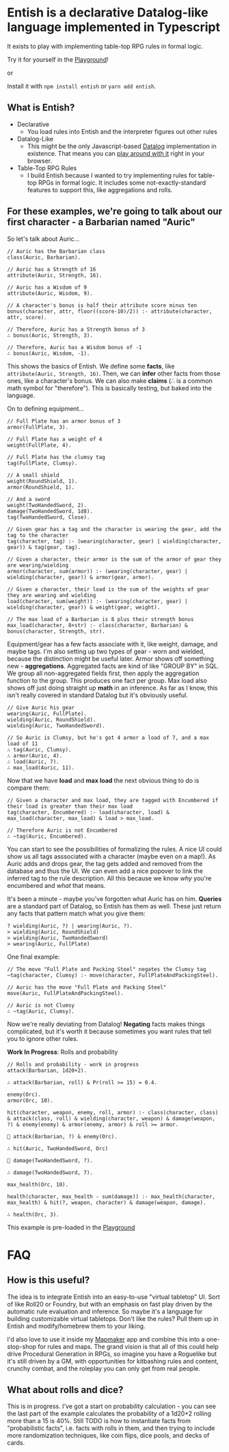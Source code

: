 # Entish is a declarative Datalog-like language implemented in Typescript

It exists to play with implementing table-top RPG rules in formal logic.

Try it for yourself in the [Playground](//etherealmachine.github.io/entish)!

or

Install it with `npm install entish` or `yarn add entish`.

## What is Entish?

- Declarative
  - You load rules into Entish and the interpreter figures out other rules
- Datalog-Like
  - This might be the only Javascript-based [Datalog](//en.wikipedia.org/wiki/Datalog) implementation in existence.
    That means you can [play around with it](//etherealmachine.github.io/entish) right in your browser.
- Table-Top RPG Rules
  - I build Entish because I wanted to try implementing rules for table-top RPGs in formal logic.
    It includes some not-exactly-standard features to support this, like aggregations and rolls.

## For these examples, we're going to talk about our first character - a Barbarian named "Auric"

So let's talk about Auric...

```
// Auric has the Barbarian class
class(Auric, Barbarian).

// Auric has a Strength of 16
attribute(Auric, Strength, 16).

// Auric has a Wisdom of 9
attribute(Auric, Wisdom, 9).

// A character's bonus is half their attribute score minus ten
bonus(character, attr, floor((score-10)/2)) :- attribute(character, attr, score).

// Therefore, Auric has a Strength bonus of 3
∴ bonus(Auric, Strength, 3).

// Therefore, Auric has a Wisdom bonus of -1
∴ bonus(Auric, Wisdom, -1).
```

This shows the basics of Entish. We define some **facts**, like `attribute(Auric, Strength, 16)`.
Then, we can **infer** other facts from those ones, like a character's bonus.
We can also make **claims** (∴ is a common math symbol for "therefore").
This is basically testing, but baked into the language.

On to defining equipment...

```
// Full Plate has an armor bonus of 3
armor(FullPlate, 3).

// Full Plate has a weight of 4
weight(FullPlate, 4).

// Full Plate has the clumsy tag
tag(FullPlate, Clumsy).

// A small shield
weight(RoundShield, 1).
armor(RoundShield, 1).

// And a sword
weight(TwoHandedSword, 2).
damage(TwoHandedSword, 1d8).
tag(TwoHandedSword, Close).

// Given gear has a tag and the character is wearing the gear, add the tag to the character
tag(character, tag) :- (wearing(character, gear) | wielding(character, gear)) & tag(gear, tag).

// Given a character, their armor is the sum of the armor of gear they are wearing/wielding
armor(character, sum(armor)) :- (wearing(character, gear) | wielding(character, gear)) & armor(gear, armor).

// Given a character, their load is the sum of the weights of gear they are wearing and wielding
load(character, sum(weight)) :- (wearing(character, gear) | wielding(character, gear)) & weight(gear, weight).

// The max load of a Barbarian is 8 plus their strength bonus
max_load(character, 8+str) :- class(character, Barbarian) & bonus(character, Strength, str).
```

Equipment/gear has a few facts associate with it, like weight, damage, and maybe tags.
I'm also setting up two types of gear - worn and wielded, because the distinction might be useful later.
Armor shows off something new - **aggregations**. Aggregated facts are kind of like "GROUP BY" in SQL.
We group all non-aggregated fields first, then apply the aggregation function to the group.
This produces one fact per group.
Max load also shows off just doing straight up **math** in an inference. As far as I know,
this isn't really covered in standard Datalog but it's obviously useful.

```
// Give Auric his gear
wearing(Auric, FullPlate).
wielding(Auric, RoundShield).
wielding(Auric, TwoHandedSword).

// So Auric is Clumsy, but he's got 4 armor a load of 7, and a max load of 11
∴ tag(Auric, Clumsy).
∴ armor(Auric, 4).
∴ load(Auric, 7).
∴ max_load(Auric, 11).
```

Now that we have **load** and **max load** the next obvious thing to do is compare them:

```
// Given a character and max load, they are tagged with Encumbered if their load is greater than their max load
tag(character, Encumbered) :- load(character, load) & max_load(character, max_load) & load > max_load.

// Therefore Auric is not Encumbered
∴ ~tag(Auric, Encumbered).
```

You can start to see the possibilities of formalizing the rules. A nice UI could show us all
tags asssociated with a character (maybe even on a map!). As Auric adds and drops gear, the
tag gets added and removed from the database and thus the UI. We can even add a nice popover
to link the inferred tag to the rule description. All this because we know _why_ you're
encumbered and _what_ that means.

It's been a minute - maybe you've forgotten what Auric has on him.
**Queries** are a standard part of Datalog, so Entish has them as well. These just
return any facts that pattern match what you give them:

```
? wielding(Auric, ?) | wearing(Auric, ?).
> wielding(Auric, RoundShield)
> wielding(Auric, TwoHandedSword)
> wearing(Auric, FullPlate)
```

One final example:

```
// The move "Full Plate and Packing Steel" negates the Clumsy tag
~tag(character, Clumsy) :- move(character, FullPlateAndPackingSteel).

// Auric has the move "Full Plate and Packing Steel"
move(Auric, FullPlateAndPackingSteel).

// Auric is not Clumsy
∴ ~tag(Auric, Clumsy).
```

Now we're really deviating from Datalog! **Negating** facts makes things complicated, but it's
worth it because sometimes you want rules that tell you to ignore other rules.

**Work In Progress**: Rolls and probability

```
// Rolls and probability - work in progress
attack(Barbarian, 1d20+2).

∴ attack(Barbarian, roll) & Pr(roll >= 15) = 0.4.

enemy(Orc).
armor(Orc, 10).

hit(character, weapon, enemy, roll, armor) :- class(character, class) & attack(class, roll) & wielding(character, weapon) & damage(weapon, ?) & enemy(enemy) & armor(enemy, armor) & roll >= armor.

🎲 attack(Barbarian, ?) & enemy(Orc).

∴ hit(Auric, TwoHandedSword, Orc)

🎲 damage(TwoHandedSword, ?).

∴ damage(TwoHandedSword, 7).

max_health(Orc, 10).

health(character, max_health - sum(damage)) :- max_health(character, max_health) & hit(?, weapon, character) & damage(weapon, damage).

∴ health(Orc, 3).
```

This example is pre-loaded in the [Playground](//etherealmachine.github.io/entish)

# FAQ

## How is this useful?

The idea is to integrate Entish into an easy-to-use "virtual tabletop" UI. Sort of like Roll20 or Foundry, but with an emphasis on fast play driven by the automatic rule evaluation and inference. So maybe it's a language for building customizable virtual tabletops. Don't like the rules? Pull them up in Entish and modify/homebrew them to your liking.

I'd also love to use it inside my [Mapmaker](https://etherealmachine.github.io/mapmaker) app and combine this into a one-stop-shop for rules and maps. The grand vision is that all of this could help drive Procedural Generation in RPGs, so imagine you have a Roguelike but it's still driven by a GM, with opportunities for kitbashing rules and content, crunchy combat, and the roleplay you can only get from real people.

## What about rolls and dice?

This is in progress. I've got a start on probability calculation - you can see the last part of the
example calculates the probability of a 1d20+2 rolling more than a 15 is 40%. Still TODO is how to
instantiate facts from "probabilistic facts", i.e. facts with rolls in them, and then trying to
include more randomization techniques, like coin flips, dice pools, and decks of cards.
